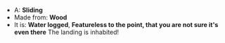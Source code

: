 * A: **Sliding**
* Made from: **Wood**
* It is: **Water logged**, **Featureless to the point, that you are not sure it's even there**
The landing is inhabited!
